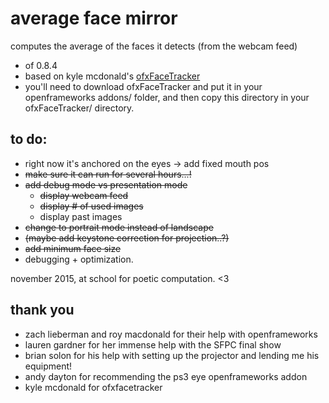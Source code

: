 # average face mirror

computes the average of the faces it detects (from the webcam feed)

- of 0.8.4
- based on kyle mcdonald's [ofxFaceTracker](https://github.com/kylemcdonald/ofxFaceTracker)
- you'll need to download ofxFaceTracker and put it in your openframeworks addons/ folder, and then copy this directory in your ofxFaceTracker/ directory.


## to do:
- right now it's anchored on the eyes -> add fixed mouth pos
- ~~make sure it can run for several hours...!~~
- ~~add debug mode vs presentation mode~~
  - ~~display webcam feed~~
  - ~~display # of used images~~
  - display past images
- ~~change to portrait mode instead of landscape~~
- ~~(maybe add keystone correction for projection..?)~~
- ~~add minimum face size~~
- debugging + optimization.

november 2015, at school for poetic computation. <3

## thank you
- zach lieberman and roy macdonald for their help with openframeworks
- lauren gardner for her immense help with the SFPC final show
- brian solon for his help with setting up the projector and lending me his equipment!
- andy dayton for recommending the ps3 eye openframeworks addon
- kyle mcdonald for ofxfacetracker